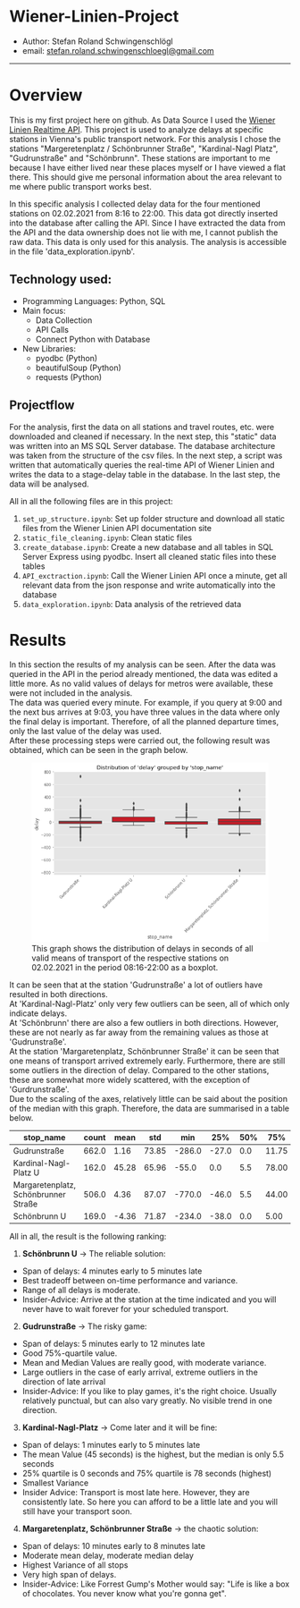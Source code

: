 # Wiener-Linien-Project
* Author: Stefan Roland Schwingenschlögl
* email: stefan.roland.schwingenschloegl@gmail.com
___

# Overview
This is my first project here on github. As Data Source I used the  <a href = "http://www.wienerlinien.at/ogd_realtime/doku/"> Wiener Linien Realtime API</a>. 
This project is used to analyze delays at specific stations in Vienna's public transport network. For this analysis I chose the stations "Margeretenplatz / Schönbrunner Straße", "Kardinal-Nagl Platz", "Gudrunstraße" and "Schönbrunn". These stations are important to me because I have either lived near these places myself or I have viewed a flat there. This should give me personal information about the area relevant to me where public transport works best.

In this specific analysis I collected delay data for the four mentioned stations on 02.02.2021 from 8:16 to 22:00. This data got directly inserted into the database after calling the API. Since I have extracted the data from the API and the data ownership does not lie with me, I cannot publish the raw data. This data is only used for this analysis. The analysis is accessible in the file 'data_exploration.ipynb'.

## Technology used:
* Programming Languages: Python, SQL
* Main focus:
  - Data Collection
  - API Calls
  - Connect Python with Database
* New Libraries:
  - pyodbc (Python)
  - beautifulSoup (Python)
  - requests (Python)

## Projectflow
For the analysis, first the data on all stations and travel routes, etc. were downloaded and cleaned if necessary. In the next step, this "static" data was written into an MS SQL Server database. The database architecture was taken from the structure of the csv files.  In the next step, a script was written that automatically queries the real-time API of Wiener Linien and writes the data to a stage-delay table in the database. In the last step, the data will be analysed.

All in all the following files are in this project:

1. `set_up_structure.ipynb`: Set up folder structure and download all static files from the Wiener Linien API documentation site
2. `static_file_cleaning.ipynb`: Clean static files 
3. `create_database.ipynb`: Create a new database and all tables in SQL Server Express using pyodbc. Insert all cleaned static files into these tables
4. `API_exctraction.ipynb`: Call the Wiener Linien API once a minute, get all relevant data from the json response and write automatically into the database
5. `data_exploration.ipynb`: Data analysis of the retrieved data

# Results
In this section the results of my analysis can be seen.
After the data was queried in the API in the period already mentioned, the data was edited a little more. As no valid values of delays for metros were available, these were not included in the analysis. <br>
The data was queried every minute. For example, if you query at 9:00 and the next bus arrives at 9:03, you have three values in the data where only the final delay is important. Therefore, of all the planned departure times, only the last value of the delay was used. <br>
After these processing steps were carried out, the following result was obtained, which can be seen in the graph below.
<figure>
  <img src="./Wiener_linien_Projekt/img/results.png">
  <figcaption>This graph shows the distribution of delays in seconds of all valid means of transport of the respective stations on 02.02.2021 in the period 08:16-22:00 as a boxplot.</figcaption>
</figure>
It can be seen that at the station 'Gudrunstraße' a lot of outliers have resulted in both directions. <br>
At 'Kardinal-Nagl-Platz' only very few outliers can be seen, all of which only indicate delays. <br>
At 'Schönbrunn' there are also a few outliers in both directions. However, these are not nearly as far away from the remaining values as those at 'Gudrunstraße'. <br>
At the station 'Margaretenplatz, Schönbrunner Straße' it can be seen that one means of transport arrived extremely early. Furthermore, there are still some outliers in the direction of delay. Compared to the other stations, these are somewhat more widely scattered, with the exception of 'Gurdrunstraße'.<br>
Due to the scaling of the axes, relatively little can be said about the position of the median with this graph. Therefore, the data are summarised in a table below.

| stop_name                            | count | mean  | std   | min    | 25%   | 50% | 75%   | max   |
|--------------------------------------|-------|-------|-------|--------|-------|-----|-------|-------|
| Gudrunstraße                         | 662.0 | 1.16  | 73.85 | -286.0 | -27.0 | 0.0 | 11.75 | 728.0 |
| Kardinal-Nagl-Platz U                | 162.0 | 45.28 | 65.96 | -55.0  | 0.0   | 5.5 | 78.00 | 297.0 |
| Margaretenplatz, Schönbrunner Straße | 506.0 | 4.36  | 87.07 | -770.0 | -46.0 | 5.5 | 44.00 | 499.0 |
| Schönbrunn U                         | 169.0 | -4.36 | 71.87 | -234.0 | -38.0 | 0.0 | 5.00  | 284.0 |

All in all, the result is the following ranking:
1. **Schönbrunn U** -> The reliable solution: 
  - Span of delays: 4 minutes early to 5 minutes late
  - Best tradeoff between on-time performance and variance.
  - Range of all delays is moderate.
  - Insider-Advice: Arrive at the station at the time indicated and you will never have to wait forever for your scheduled transport.
2. **Gudrunstraße** -> The risky game:
  - Span of delays: 5 minutes early to 12 minutes late
  - Good 75%-quartile value.
  - Mean and Median Values are really good, with moderate variance.
  - Large outliers in the case of early arrival, extreme outliers in the direction of late arrival
  - Insider-Advice: If you like to play games, it's the right choice. Usually relatively punctual, but can also vary greatly. No visible trend in one direction.
3. **Kardinal-Nagl-Platz** -> Come later and it will be fine:
  - Span of delays: 1 minutes early to 5 minutes late
  - The mean Value (45 seconds) is the highest, but the median is only 5.5 seconds
  - 25% quartile is 0 seconds and 75% quartile is 78 seconds (highest)
  - Smallest Variance
  - Insider Advice: Transport is most late here. However, they are consistently late. So here you can afford to be a little late and you will still have your transport soon.
4. **Margaretenplatz, Schönbrunner Straße** -> the chaotic solution:
  - Span of delays: 10 minutes early to 8 minutes late
  - Moderate mean delay, moderate median delay
  - Highest Variance of all stops
  - Very high span of delays.
  - Insider-Advice: Like Forrest Gump's Mother would say: "Life is like a box of chocolates. You never know what you're gonna get".

